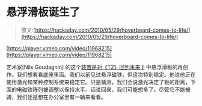# 悬浮滑板诞生了

> 原文:[https://hackaday.com/2010/05/29/hoverboard-comes-to-life/](https://hackaday.com/2010/05/29/hoverboard-comes-to-life/)

[https://player.vimeo.com/video/11968215](https://player.vimeo.com/video/11968215)

艺术家[Nils Goudagnin] 的这个[装置是对《T2》回到未来 II](http://dvice.com/archives/2010/05/artsy-back-to-t.php) 中悬浮滑板的再创作。我们想看看底座里面。我们以前见过悬浮磁铁，但这次特别稳定。他说他正在使用激光和某种控制系统来稳定它。只是猜测，我们会说激光决定了板的距离，下面的电磁铁阵列被调整以保持水平。话说回来，我们可能想多了。尽管它不能被骑，我们还是想在办公室里有一辆来看看。